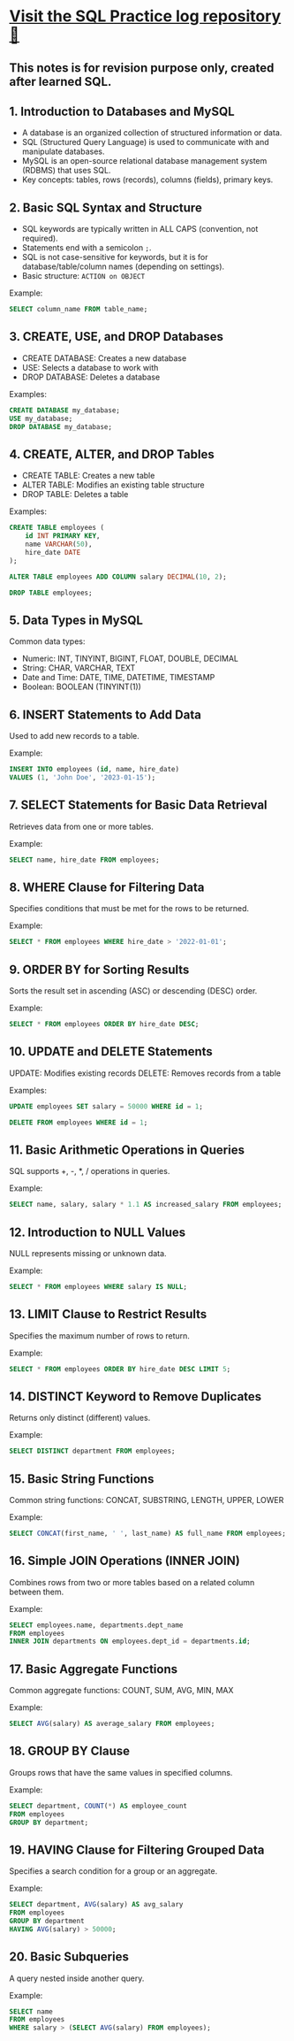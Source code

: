 
# [Visit the SQL Practice log repository 🚀 ](https://github.com/paudelsamir/sql-log)

## This notes is for revision purpose only, created after learned SQL.

## 1. Introduction to Databases and MySQL

- A database is an organized collection of structured information or data.
- SQL (Structured Query Language) is used to communicate with and manipulate databases.
- MySQL is an open-source relational database management system (RDBMS) that uses SQL.
- Key concepts: tables, rows (records), columns (fields), primary keys.

## 2. Basic SQL Syntax and Structure

- SQL keywords are typically written in ALL CAPS (convention, not required).
- Statements end with a semicolon `;`.
- SQL is not case-sensitive for keywords, but it is for database/table/column names (depending on settings).
- Basic structure: `ACTION on OBJECT`

Example:
```sql
SELECT column_name FROM table_name;
```

## 3. CREATE, USE, and DROP Databases

- CREATE DATABASE: Creates a new database
- USE: Selects a database to work with
- DROP DATABASE: Deletes a database

Examples:
```sql
CREATE DATABASE my_database;
USE my_database;
DROP DATABASE my_database;
```

## 4. CREATE, ALTER, and DROP Tables

- CREATE TABLE: Creates a new table
- ALTER TABLE: Modifies an existing table structure
- DROP TABLE: Deletes a table

Examples:
```sql
CREATE TABLE employees (
    id INT PRIMARY KEY,
    name VARCHAR(50),
    hire_date DATE
);

ALTER TABLE employees ADD COLUMN salary DECIMAL(10, 2);

DROP TABLE employees;
```

## 5. Data Types in MySQL

Common data types:
- Numeric: INT, TINYINT, BIGINT, FLOAT, DOUBLE, DECIMAL
- String: CHAR, VARCHAR, TEXT
- Date and Time: DATE, TIME, DATETIME, TIMESTAMP
- Boolean: BOOLEAN (TINYINT(1))

## 6. INSERT Statements to Add Data

Used to add new records to a table.

Example:
```sql
INSERT INTO employees (id, name, hire_date)
VALUES (1, 'John Doe', '2023-01-15');
```

## 7. SELECT Statements for Basic Data Retrieval

Retrieves data from one or more tables.

Example:
```sql
SELECT name, hire_date FROM employees;
```

## 8. WHERE Clause for Filtering Data

Specifies conditions that must be met for the rows to be returned.

Example:
```sql
SELECT * FROM employees WHERE hire_date > '2022-01-01';
```

## 9. ORDER BY for Sorting Results

Sorts the result set in ascending (ASC) or descending (DESC) order.

Example:
```sql
SELECT * FROM employees ORDER BY hire_date DESC;
```

## 10. UPDATE and DELETE Statements

UPDATE: Modifies existing records
DELETE: Removes records from a table

Examples:
```sql
UPDATE employees SET salary = 50000 WHERE id = 1;

DELETE FROM employees WHERE id = 1;
```

## 11. Basic Arithmetic Operations in Queries

SQL supports +, -, *, / operations in queries.

Example:
```sql
SELECT name, salary, salary * 1.1 AS increased_salary FROM employees;
```

## 12. Introduction to NULL Values

NULL represents missing or unknown data.

Example:
```sql
SELECT * FROM employees WHERE salary IS NULL;
```

## 13. LIMIT Clause to Restrict Results

Specifies the maximum number of rows to return.

Example:
```sql
SELECT * FROM employees ORDER BY hire_date DESC LIMIT 5;
```

## 14. DISTINCT Keyword to Remove Duplicates

Returns only distinct (different) values.

Example:
```sql
SELECT DISTINCT department FROM employees;
```

## 15. Basic String Functions

Common string functions: CONCAT, SUBSTRING, LENGTH, UPPER, LOWER

Example:
```sql
SELECT CONCAT(first_name, ' ', last_name) AS full_name FROM employees;
```

## 16. Simple JOIN Operations (INNER JOIN)

Combines rows from two or more tables based on a related column between them.

Example:
```sql
SELECT employees.name, departments.dept_name
FROM employees
INNER JOIN departments ON employees.dept_id = departments.id;
```

## 17. Basic Aggregate Functions

Common aggregate functions: COUNT, SUM, AVG, MIN, MAX

Example:
```sql
SELECT AVG(salary) AS average_salary FROM employees;
```

## 18. GROUP BY Clause

Groups rows that have the same values in specified columns.

Example:
```sql
SELECT department, COUNT(*) AS employee_count
FROM employees
GROUP BY department;
```

## 19. HAVING Clause for Filtering Grouped Data

Specifies a search condition for a group or an aggregate.

Example:
```sql
SELECT department, AVG(salary) AS avg_salary
FROM employees
GROUP BY department
HAVING AVG(salary) > 50000;
```

## 20. Basic Subqueries

A query nested inside another query.

Example:
```sql
SELECT name
FROM employees
WHERE salary > (SELECT AVG(salary) FROM employees);
```

